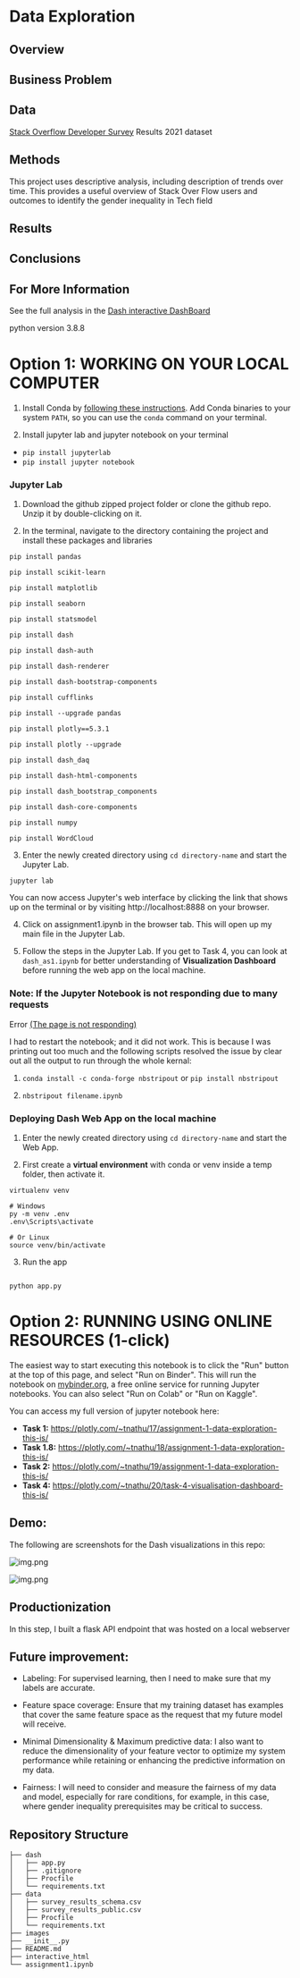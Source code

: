 # Data Exploration

## Overview


## Business Problem

## Data
[Stack Overflow Developer Survey](https://insights.stackoverflow.com/survey) Results 2021 dataset


## Methods

This project uses descriptive analysis, including description of trends over time. This provides a useful overview of Stack Over Flow users and outcomes to identify the gender inequality in Tech field


## Results

## Conclusions

## For More Information
See the full analysis in the [Dash interactive DashBoard]() 


python version 3.8.8

# Option 1: WORKING ON YOUR LOCAL COMPUTER

1. Install Conda
   by [following these instructions](https://conda.io/projects/conda/en/latest/user-guide/install/index.html). Add Conda
   binaries to your system `PATH`, so you can use the `conda` command on your terminal.

2. Install jupyter lab and jupyter notebook on your terminal

+ `pip install jupyterlab`
+ `pip install jupyter notebook`

### Jupyter Lab

1. Download the github zipped project folder or clone the github repo. Unzip it by double-clicking on it.

2. In the terminal, navigate to the directory containing the project and install these packages and libraries

```
pip install pandas 

pip install scikit-learn 

pip install matplotlib 

pip install seaborn 

pip install statsmodel

pip install dash

pip install dash-auth

pip install dash-renderer

pip install dash-bootstrap-components

pip install cufflinks

pip install --upgrade pandas

pip install plotly==5.3.1 

pip install plotly --upgrade

pip install dash_daq 

pip install dash-html-components 

pip install dash_bootstrap_components 

pip install dash-core-components

pip install numpy

pip install WordCloud
```

3. Enter the newly created directory using `cd directory-name` and start the Jupyter Lab.

```
jupyter lab

```

You can now access Jupyter's web interface by clicking the link that shows up on the terminal or by
visiting http://localhost:8888 on your browser.

4. Click on assignment1.ipynb in the browser tab. This will open up my main file in the Jupyter Lab.

5. Follow the steps in the Jupyter Lab. If you get to Task 4, you can look at `dash_as1.ipynb` for better understanding
of **Visualization Dashboard** before running the web app on the local machine.

### Note: If the Jupyter Notebook is not responding due to many requests

Error [(The page is not responding)](https://stackoverflow.com/questions/48615535/jupyter-notebook-takes-forever-to-open-and-then-pages-unresponsive-mathjax-i)

I had to restart the notebook; and it did not work. This is because I was printing out too much and the following
scripts resolved the issue by clear out all the output to run through the whole kernal:

1. `conda install -c conda-forge nbstripout` or `pip install nbstripout`

2. `nbstripout filename.ipynb`


### Deploying Dash Web App on the local machine

1. Enter the newly created directory using `cd directory-name` and start the Web App.

2. First create a **virtual environment** with conda or venv inside a temp folder, then activate it.

```
virtualenv venv

# Windows
py -m venv .env
.env\Scripts\activate

# Or Linux
source venv/bin/activate

```

3. Run the app

```

python app.py

```


# Option 2: RUNNING USING ONLINE RESOURCES (1-click)

The easiest way to start executing this notebook is to click the "Run" button at the top of this page, and select "Run
on Binder". This will run the notebook on [mybinder.org](https://mybinder.org), a free online service for running
Jupyter notebooks. You can also select "Run on Colab" or "Run on Kaggle".

You can access my full version of jupyter notebook here: 
+ **Task 1:** https://plotly.com/~tnathu/17/assignment-1-data-exploration-this-is/
+ **Task 1.8:** https://plotly.com/~tnathu/18/assignment-1-data-exploration-this-is/
+ **Task 2:** https://plotly.com/~tnathu/19/assignment-1-data-exploration-this-is/
+ **Task 4:** https://plotly.com/~tnathu/20/task-4-visualisation-dashboard-this-is/



## Demo:

The following are screenshots for the Dash visualizations in this repo:

![img.png](compensation_women.png)

![img.png](compensation_men.png)


## Productionization

In this step, I built a flask API endpoint that was hosted on a local webserver 



## Future improvement:
+ Labeling: For supervised learning, then I need to make sure that my labels are accurate. 

+ Feature space coverage: Ensure that my training dataset has examples that cover the same feature space as the request that my future model will receive. 

+ Minimal Dimensionality & Maximum predictive data: I also want to reduce the dimensionality of your feature vector to optimize my system performance while retaining or enhancing the predictive information on my data. 

+ Fairness:  I will need to consider and measure the fairness of my data and model, especially for rare conditions, for example, in this case, where gender inequality prerequisites may be critical to success. 


## Repository Structure

```
├── dash
│   ├── app.py
│   ├── .gitignore
│   ├── Procfile
│   └── requirements.txt
├── data
│   ├── survey_results_schema.csv
│   ├── survey_results_public.csv
│   ├── Procfile
│   └── requirements.txt
├── images
├── __init__.py
├── README.md
├── interactive_html
└── assignment1.ipynb
```

